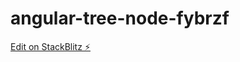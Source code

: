 # angular-tree-node-fybrzf

[Edit on StackBlitz ⚡️](https://stackblitz.com/edit/angular-tree-node-bmpfia)